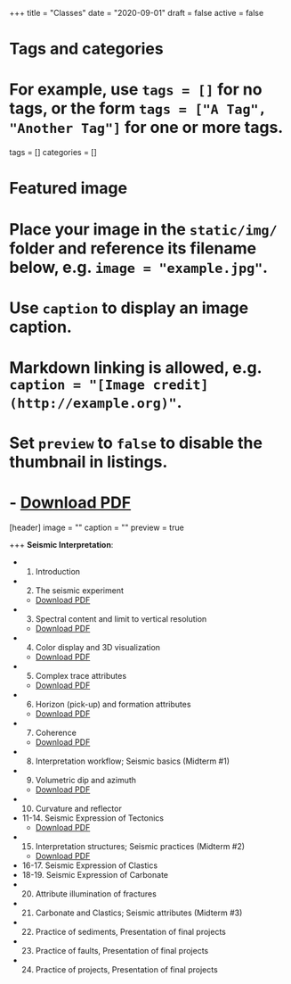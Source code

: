 +++
title = "Classes"
date = "2020-09-01"
draft = false
active = false

# Tags and categories
# For example, use `tags = []` for no tags, or the form `tags = ["A Tag", "Another Tag"]` for one or more tags.
tags = []
categories = []

# Featured image
# Place your image in the `static/img/` folder and reference its filename below, e.g. `image = "example.jpg"`.
# Use `caption` to display an image caption.
#   Markdown linking is allowed, e.g. `caption = "[Image credit](http://example.org)"`.
# Set `preview` to `false` to disable the thumbnail in listings.
#    - <a href="../Lecture 1. Introduction.pdf">Download PDF</a>
[header]
image = ""
caption = ""
preview = true

+++
__Seismic Interpretation__:

- 1. Introduction 
- 2. The seismic experiment
    - <a href="../Lecture 2. The seismic experiment.pdf">Download PDF</a>
- 3. Spectral content and limit to vertical resolution
    - <a href="../Lecture 3 - Spectral content.pdf">Download PDF</a>
- 4. Color display and 3D visualization
    - <a href="../Lecture 4. Color Display and 3D Visualization.pdf">Download PDF</a>
- 5. Complex trace attributes
    - <a href="../Lecture 5. Complex trace attributes.pdf">Download PDF</a>
- 6. Horizon (pick-up) and formation attributes
    - <a href="../Lecture 6-7. Horizon and formation attributes I,II.pdf">Download PDF</a>
- 7. Coherence
    - <a href="../Lecture 7. Coherence_w_voice_over.pdf">Download PDF</a>
- 8. Interpretation workflow; Seismic basics (Midterm #1)
- 9. Volumetric dip and azimuth
    - <a href="../Lecture 9. Volumetric dip and azimuth_w_voice_over2.pdf">Download PDF</a>
- 10. Curvature and reflector
- 11-14. Seismic Expression of Tectonics
    - <a href="../Lecture 11. Curvature, reflector rotation, and reflector convergence.pdf">Download PDF</a>
- 15. Interpretation structures; Seismic practices (Midterm #2)
    - <a href="../Lecture 12-15. Attribute expression of tectonic deformation.pdf">Download PDF</a>
- 16-17. Seismic Expression of Clastics
- 18-19. Seismic Expression of Carbonate 
- 20. Attribute illumination of fractures 
- 21. Carbonate and Clastics; Seismic attributes (Midterm #3)
- 22. Practice of sediments, Presentation of final projects 
- 23. Practice of faults, Presentation of final projects
- 24. Practice of projects, Presentation of final projects


